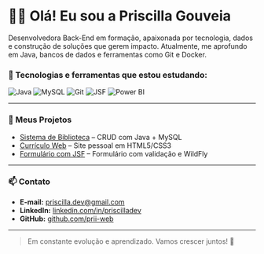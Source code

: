 # 👩‍💻 Olá! Eu sou a Priscilla Gouveia

Desenvolvedora Back-End em formação, apaixonada por tecnologia, dados e construção de soluções que gerem impacto. Atualmente, me aprofundo em Java, bancos de dados e ferramentas como Git e Docker.

### 🚀 Tecnologias e ferramentas que estou estudando:
![Java](https://img.shields.io/badge/Java-ED8B00?style=for-the-badge&logo=java&logoColor=white)
![MySQL](https://img.shields.io/badge/MySQL-00758F?style=for-the-badge&logo=mysql&logoColor=white)
![Git](https://img.shields.io/badge/Git-F05032?style=for-the-badge&logo=git&logoColor=white)
![JSF](https://img.shields.io/badge/JSF-323330?style=for-the-badge&logo=java&logoColor=white)
![Power BI](https://img.shields.io/badge/PowerBI-F2C811?style=for-the-badge&logo=powerbi&logoColor=black)

---

### 📌 Meus Projetos

- [Sistema de Biblioteca](https://github.com/prii-web/sistema-biblioteca) – CRUD com Java + MySQL
- [Currículo Web](https://github.com/prii-web/curriculo-web) – Site pessoal em HTML5/CSS3
- [Formulário com JSF](https://github.com/prii-web/formulario-jsf) – Formulário com validação e WildFly

---

### 📫 Contato

- **E-mail:** priscilla.dev@gmail.com  
- **LinkedIn:** [linkedin.com/in/priscilladev](https://linkedin.com/in/priscilladev)  
- **GitHub:** [github.com/prii-web](https://github.com/prii-web)

---

> Em constante evolução e aprendizado. Vamos crescer juntos! 🚀


